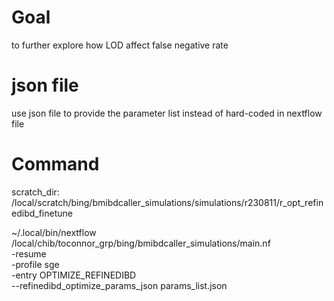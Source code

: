 # Goal

to further explore how LOD affect false negative rate

# json file

use json file to provide the parameter list instead of hard-coded in nextflow file

# Command

scratch_dir: /local/scratch/bing/bmibdcaller_simulations/simulations/r230811/r_opt_refinedibd_finetune

~/.local/bin/nextflow \
    /local/chib/toconnor_grp/bing/bmibdcaller_simulations/main.nf \
    -resume \
    -profile sge \
    -entry OPTIMIZE_REFINEDIBD \
    --refinedibd_optimize_params_json params_list.json

